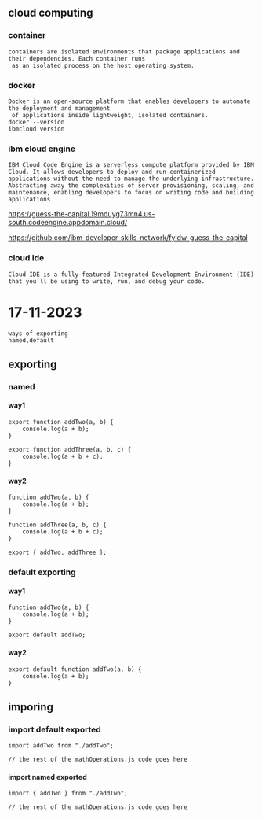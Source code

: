 ## cloud computing
### container
```
containers are isolated environments that package applications and their dependencies. Each container runs
 as an isolated process on the host operating system.
```
### docker
```
Docker is an open-source platform that enables developers to automate the deployment and management
 of applications inside lightweight, isolated containers.
docker --version
ibmcloud version
```
### ibm cloud engine
```
IBM Cloud Code Engine is a serverless compute platform provided by IBM Cloud. It allows developers to deploy and run containerized applications without the need to manage the underlying infrastructure. Abstracting away the complexities of server provisioning, scaling, and maintenance, enabling developers to focus on writing code and building applications
```
https://guess-the-capital.19mduyg73mn4.us-south.codeengine.appdomain.cloud/
<br>

https://github.com/ibm-developer-skills-network/fyidw-guess-the-capital
### cloud ide
```
Cloud IDE is a fully-featured Integrated Development Environment (IDE) that you'll be using to write, run, and debug your code.
```
# 17-11-2023
 ```
ways of exporting
named,default
```
## exporting
### named
#### way1
```
export function addTwo(a, b) {
    console.log(a + b);
}

export function addThree(a, b, c) {
    console.log(a + b + c);
}
```
#### way2
```
function addTwo(a, b) {
    console.log(a + b);
}

function addThree(a, b, c) {
    console.log(a + b + c);
}

export { addTwo, addThree };
```
### default exporting 
#### way1
```
function addTwo(a, b) {
    console.log(a + b);
}

export default addTwo;
```
#### way2
```
export default function addTwo(a, b) {
    console.log(a + b);
}
```
## imporing
### import default exported
```
import addTwo from "./addTwo";

// the rest of the mathOperations.js code goes here
```
#### import named exported 
```
import { addTwo } from "./addTwo";

// the rest of the mathOperations.js code goes here
```

